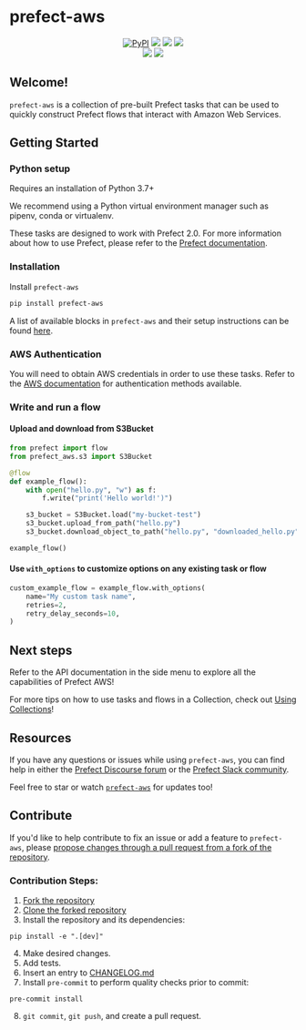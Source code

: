 # prefect-aws

<p align="center">
    <a href="https://pypi.python.org/pypi/prefect-aws/" alt="PyPI version">
        <img alt="PyPI" src="https://img.shields.io/pypi/v/prefect-aws?color=0052FF&labelColor=090422"></a>
    <a href="https://github.com/prefecthq/prefect-aws/" alt="Stars">
        <img src="https://img.shields.io/github/stars/prefecthq/prefect-aws?color=0052FF&labelColor=090422" /></a>
    <a href="https://pepy.tech/badge/prefect-aws/" alt="Downloads">
        <img src="https://img.shields.io/pypi/dm/prefect-aws?color=0052FF&labelColor=090422" /></a>
    <a href="https://github.com/prefecthq/prefect-aws/pulse" alt="Activity">
        <img src="https://img.shields.io/github/commit-activity/m/prefecthq/prefect-aws?color=0052FF&labelColor=090422" /></a>
    <br>
    <a href="https://prefect-community.slack.com" alt="Slack">
        <img src="https://img.shields.io/badge/slack-join_community-red.svg?color=0052FF&labelColor=090422&logo=slack" /></a>
    <a href="https://discourse.prefect.io/" alt="Discourse">
        <img src="https://img.shields.io/badge/discourse-browse_forum-red.svg?color=0052FF&labelColor=090422&logo=discourse" /></a>
</p>

## Welcome!

`prefect-aws` is a collection of pre-built Prefect tasks that can be used to quickly construct Prefect flows that interact with Amazon Web Services.

## Getting Started

### Python setup

Requires an installation of Python 3.7+

We recommend using a Python virtual environment manager such as pipenv, conda or virtualenv.

These tasks are designed to work with Prefect 2.0. For more information about how to use Prefect, please refer to the [Prefect documentation](https://orion-docs.prefect.io/).

### Installation

Install `prefect-aws`

```bash
pip install prefect-aws
```

A list of available blocks in `prefect-aws` and their setup instructions can be found [here](https://PrefectHQ.github.io/prefect-aws/#blocks-catalog).

### AWS Authentication

You will need to obtain AWS credentials in order to use these tasks. Refer to the [AWS documentation](https://docs.aws.amazon.com/cli/latest/userguide/cli-configure-quickstart.html) for authentication methods available.

### Write and run a flow

#### Upload and download from S3Bucket
```python
from prefect import flow
from prefect_aws.s3 import S3Bucket

@flow
def example_flow():
    with open("hello.py", "w") as f:
        f.write("print('Hello world!')")

    s3_bucket = S3Bucket.load("my-bucket-test")
    s3_bucket.upload_from_path("hello.py")
    s3_bucket.download_object_to_path("hello.py", "downloaded_hello.py")

example_flow()
```

#### Use `with_options` to customize options on any existing task or flow

```python
custom_example_flow = example_flow.with_options(
    name="My custom task name",
    retries=2,
    retry_delay_seconds=10,
) 
```

## Next steps

Refer to the API documentation in the side menu to explore all the capabilities of Prefect AWS!

For more tips on how to use tasks and flows in a Collection, check out [Using Collections](https://orion-docs.prefect.io/collections/usage/)!

## Resources

If you have any questions or issues while using `prefect-aws`, you can find help in either the [Prefect Discourse forum](https://discourse.prefect.io/) or the [Prefect Slack community](https://prefect.io/slack).
 
Feel free to star or watch [`prefect-aws`](https://github.com/PrefectHQ/prefect-aws) for updates too!

## Contribute

If you'd like to help contribute to fix an issue or add a feature to `prefect-aws`, please [propose changes through a pull request from a fork of the repository](https://docs.github.com/en/pull-requests/collaborating-with-pull-requests/proposing-changes-to-your-work-with-pull-requests/creating-a-pull-request-from-a-fork).

### Contribution Steps:

1. [Fork the repository](https://docs.github.com/en/get-started/quickstart/fork-a-repo#forking-a-repository)
2. [Clone the forked repository](https://docs.github.com/en/get-started/quickstart/fork-a-repo#cloning-your-forked-repository)
3. Install the repository and its dependencies:
```
pip install -e ".[dev]"
```
4. Make desired changes.
5. Add tests.
6. Insert an entry to [CHANGELOG.md](https://github.com/PrefectHQ/prefect-aws/blob/main/CHANGELOG.md)
7. Install `pre-commit` to perform quality checks prior to commit:
```
pre-commit install
```
8. `git commit`, `git push`, and create a pull request.
